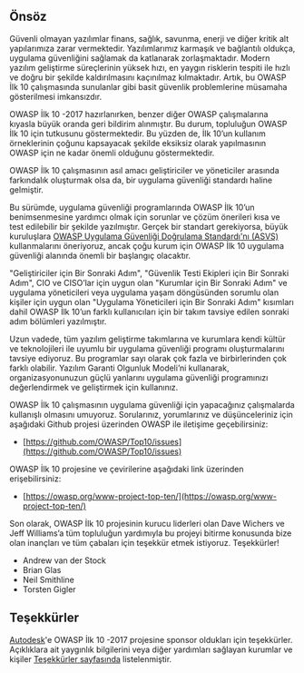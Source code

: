 ## Önsöz

Güvenli olmayan yazılımlar finans, sağlık, savunma, enerji ve diğer kritik alt yapılarımıza zarar vermektedir. Yazılımlarımız karmaşık ve bağlantılı oldukça, uygulama güvenliğini sağlamak da katlanarak zorlaşmaktadır. Modern yazılım geliştirme süreçlerinin yüksek hızı, en yaygın risklerin tespiti ile hızlı ve doğru bir şekilde kaldırılmasını kaçınılmaz kılmaktadır. Artık, bu OWASP İlk 10 çalışmasında sunulanlar gibi basit güvenlik problemlerine müsamaha gösterilmesi imkansızdır.

OWASP İlk 10 -2017 hazırlanırken, benzer diğer OWASP çalışmalarına kıyasla büyük oranda geri bildirim alınmıştır. Bu durum, topluluğun OWASP İlk 10 için tutkusunu göstermektedir. Bu yüzden de, İlk 10’un kullanım örneklerinin çoğunu kapsayacak şekilde eksiksiz olarak yapılmasının OWASP için ne kadar önemli olduğunu göstermektedir.

OWASP İlk 10 çalışmasının asıl amacı geliştiriciler ve yöneticiler arasında farkındalık oluşturmak olsa da, bir uygulama güvenliği standardı haline gelmiştir.

Bu sürümde, uygulama güvenliği programlarında OWASP İlk 10’un benimsenmesine yardımcı olmak için sorunlar ve çözüm önerileri kısa ve test edilebilir bir şekilde yazılmıştır. Gerçek bir standart gerekiyorsa, büyük kuruluşlara  [OWASP Uygulama Güvenliği Doğrulama Standardı'nı (ASVS)](https://owasp.org/www-project-application-security-verification-standard/) kullanmalarını öneriyoruz, ancak çoğu kurum için OWASP İlk 10 uygulama güvenliği alanında önemli bir başlangıç olacaktır.

"Geliştiriciler için Bir Sonraki Adım", "Güvenlik Testi Ekipleri için Bir Sonraki Adım", CIO ve CISO’lar için uygun olan "Kurumlar için Bir Sonraki Adım" ve uygulama yöneticileri veya uygulama yaşam döngüsünden sorumlu olan kişiler için uygun olan "Uygulama Yöneticileri için Bir Sonraki Adım" kısımları dahil OWASP İlk 10’un farklı kullanıcıları için bir takım tavsiye edilen sonraki adım bölümleri yazılmıştır.

Uzun vadede, tüm yazılım geliştirme takımlarına ve kurumlara kendi kültür ve teknolojileri ile uyumlu bir uygulama güvenliği programı oluşturmalarını tavsiye ediyoruz. Bu programlar sayı olarak çok fazla ve birbirlerinden çok farklı olabilir. Yazılım Garanti Olgunluk Modeli’ni kullanarak, organizasyonunuzun güçlü yanlarını uygulama güvenliği programınızı değerlendirmek ve geliştirmek için kullanınız.

OWASP İlk 10 çalışmasının uygulama güvenliği için yapacağınız çalışmalarda kullanışlı olmasını umuyoruz. Sorularınız, yorumlarınız ve düşünceleriniz için aşağıdaki Github projesi üzerinden OWASP ile iletişime geçebilirsiniz:

- [https://github.com/OWASP/Top10/issues](https://github.com/OWASP/Top10/issues)

OWASP İlk 10 projesine ve çevirilerine aşağıdaki link üzerinden erişebilirsiniz:

- [https://owasp.org/www-project-top-ten/](https://owasp.org/www-project-top-ten/)

Son olarak, OWASP İlk 10 projesinin kurucu liderleri olan Dave Wichers ve Jeff Williams’a tüm topluluğun yardımıyla bu projeyi bitirme konusunda bize olan inançları ve tüm çabaları için teşekkür etmek istiyoruz. Teşekkürler! 

- Andrew van der Stock
- Brian Glas
- Neil Smithline
- Torsten Gigler

## Teşekkürler
[Autodesk](https://www.autodesk.com)'e OWASP İlk 10 -2017 projesine sponsor oldukları için teşekkürler.
Açıklıklara ait yaygınlık bilgilerini veya diğer yardımları sağlayan kurumlar ve kişiler [Teşekkürler sayfasında](0xd1-data-contributors.md) listelenmiştir.
